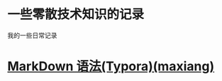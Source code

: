 # 一些零散技术知识的记录
我的一些日常记录

# [MarkDown 语法(Typora)(maxiang)](https://github.com/ZhuYing-official/-/blob/master/MarkDown%20%E8%AF%AD%E6%B3%95(Typora)(maxiang).md)
